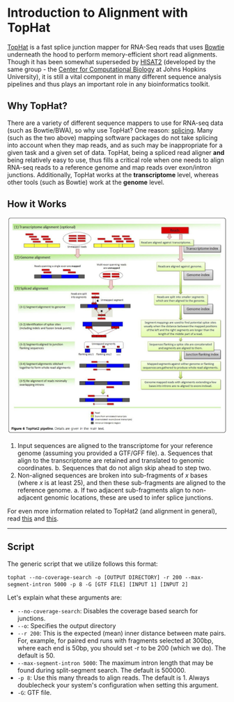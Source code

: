 # Introduction to Alignment with TopHat 

[TopHat](https://ccb.jhu.edu/software/tophat/index.shtml) is a fast splice junction mapper for RNA-Seq reads that uses [Bowtie](http://bowtie-bio.sourceforge.net/index.shtml) underneath the hood to perform memory-efficient short read alignments. Though it has been somewhat superseded by [HISAT2](http://ccb.jhu.edu/software/hisat2/index.shtml) (developed by the same group - the [Center for Computational Biology](http://ccb.jhu.edu) at Johns Hopkins University), it is still a vital component in many different sequence analysis pipelines and thus plays an important role in any bioinformatics toolkit. 

## Why TopHat?

There are a variety of different sequence mappers to use for RNA-seq data (such as Bowtie/BWA), so why use TopHat? One reason: [splicing](https://en.wikipedia.org/wiki/Alternative_splicing). Many (such as the two above) mapping software packages do not take splicing into account when they map reads, and as such may be inappropriate for a given task and a given set of data. TopHat, being a spliced read aligner **and** being relatively easy to use, thus fills a critical role when one needs to align RNA-seq reads to a reference genome and map reads over exon/intron junctions. Additionally, TopHat works at the **transcriptome** level, whereas other tools (such as Bowtie) work at the **genome** level. 


## How it Works

<p align="center">
<kbd>
  <img src="Images/tophat.jpg"/>
 </kbd>
 </p>

   1. Input sequences are aligned to the transcriptome for your reference genome (assuming you provided a GTF/GFF file).
     a. Sequences that align to the transcriptome are retained and translated to genomic coordinates.
     b. Sequences that do not align skip ahead to step two. 
   2. Non-aligned sequences are broken into sub-fragments of *x* bases (where *x* is at least 25), and then these sub-fragments are aligned to the reference genome.
     a. If two adjacent sub-fragments align to non-adjacent genomic locations, these are used to infer splice junctions. 

For even more information related to TopHat2 (and alignment in general), read [this](https://genomebiology.biomedcentral.com/articles/10.1186/gb-2013-14-4-r36) and [this](https://insidedna.me/tutorials/view/tophat2-analysis-of-rna-expression-is). 

***

## Script

The generic script that we utilize follows this format:

```
tophat --no-coverage-search -o [OUTPUT DIRECTORY] -r 200 --max-segment-intron 5000 -p 8 -G [GTF FILE] [INPUT 1] [INPUT 2]
```

Let's explain what these arguments are:

  * `--no-coverage-search`: Disables the coverage based search for junctions.
  * `--o`: Specifies the output directory
  * `--r 200`: This is the expected (mean) inner distance between mate pairs. For, example, for paired end runs with fragments selected at 300bp, where each end is 50bp, you should set -r to be 200 (which we do). The default is 50. 
  * `--max-segment-intron 5000`: The maximum intron length that may be found during split-segment search. The default is 500000.
  * `-p 8`: Use this many threads to align reads. The default is 1. Always doublecheck your system's configuration when setting this argument.
  * `-G`: GTF file. 

